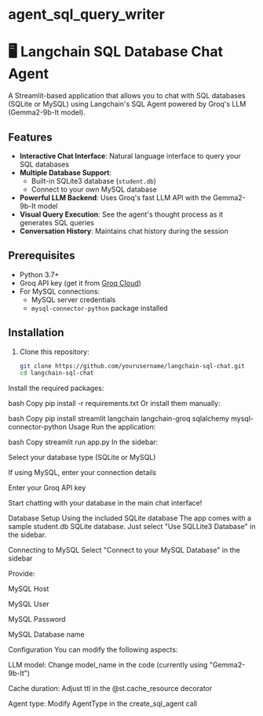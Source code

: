 # agent_sql_query_writer
# 🖥️ Langchain SQL Database Chat Agent

A Streamlit-based application that allows you to chat with SQL databases (SQLite or MySQL) using Langchain's SQL Agent powered by Groq's LLM (Gemma2-9b-It model).

## Features

- **Interactive Chat Interface**: Natural language interface to query your SQL databases
- **Multiple Database Support**:
  - Built-in SQLite3 database (`student.db`)
  - Connect to your own MySQL database
- **Powerful LLM Backend**: Uses Groq's fast LLM API with the Gemma2-9b-It model
- **Visual Query Execution**: See the agent's thought process as it generates SQL queries
- **Conversation History**: Maintains chat history during the session

## Prerequisites

- Python 3.7+
- Groq API key (get it from [Groq Cloud](https://console.groq.com/))
- For MySQL connections:
  - MySQL server credentials
  - `mysql-connector-python` package installed

## Installation

1. Clone this repository:
   ```bash
   git clone https://github.com/yourusername/langchain-sql-chat.git
   cd langchain-sql-chat
Install the required packages:

bash
Copy
pip install -r requirements.txt
Or install them manually:

bash
Copy
pip install streamlit langchain langchain-groq sqlalchemy mysql-connector-python
Usage
Run the application:

bash
Copy
streamlit run app.py
In the sidebar:

Select your database type (SQLite or MySQL)

If using MySQL, enter your connection details

Enter your Groq API key

Start chatting with your database in the main chat interface!

Database Setup
Using the included SQLite database
The app comes with a sample student.db SQLite database. Just select "Use SQLLite3 Database" in the sidebar.

Connecting to MySQL
Select "Connect to your MySQL Database" in the sidebar

Provide:

MySQL Host

MySQL User

MySQL Password

MySQL Database name

Configuration
You can modify the following aspects:

LLM model: Change model_name in the code (currently using "Gemma2-9b-It")

Cache duration: Adjust ttl in the @st.cache_resource decorator

Agent type: Modify AgentType in the create_sql_agent call

